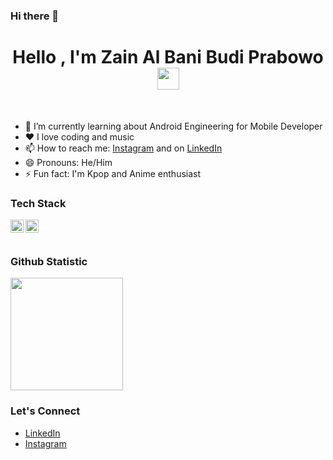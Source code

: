 ### Hi there 👋

<!--
**zainalbani/zainalbani** is a ✨ _special_ ✨ repository because its `README.md` (this file) appears on your GitHub profile.

Here are some ideas to get you started:

- 🔭 I’m currently working on ...
- 🌱 I’m currently learning ...
- 👯 I’m looking to collaborate on ...
- 🤔 I’m looking for help with ...
- 💬 Ask me about ...
- 📫 How to reach me: ...
- 😄 Pronouns: ...
- ⚡ Fun fact: ...
-->
<h1 align="center">Hello , I'm Zain Al Bani Budi Prabowo <img src="https://media.giphy.com/media/hvRJCLFzcasrR4ia7z/giphy.gif" width="35"></h1>
<br>


- 🌱 I’m currently learning about Android Engineering for Mobile Developer
- ❤️ I love coding and music
- 📫 How to reach me: [Instagram](https://www.instagram.com/bangza__) and on [LinkedIn](https://www.linkedin.com/in/zainalbani/)
- 😄 Pronouns: He/Him
- ⚡ Fun fact: I'm Kpop and Anime enthusiast

### Tech Stack
  <a href="https://kotlinlang.org/"><img align="left" alt="Kotlin" title="Kotlin" width="21px" src="https://skillicons.dev/icons?i=java,kotlin,nodejs,figma&theme=light" /></a>
  <a href="https://nodejs.org/"><img align="left" alt="NodeJS" title="NodeJS" width="21px" src="https://seeklogo.com/images/N/nodejs-logo-FBE122E377-seeklogo.com.png" /></a>
  
  <br>
  <br>
  
### Github Statistic
<p align="left">
<a href="https://github.com/zainalbani">
  <img height="180em" src="https://github-readme-stats.vercel.app/api/top-langs/?username=zainalbani&hide_progress=true"/>
</a>
</p>

### Let's Connect
- <a href="https://www.linkedin.com/in/zainalbani/">LinkedIn</a>
- <a href="https://instagram.com/bangza__">Instagram</a>
